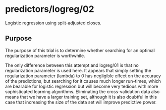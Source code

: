 predictors/logreg/02
===
Logistic regression using split-adjusted closes.

Purpose
---
The purpose of this trial is to determine whether searching
for an optimal regularization parameter is worthwhile.

The only difference between this attempt and logreg/01 is that no
regularization parameter is used here. It appears that simply setting
the regularization parameter (lambda) to 0 has negligible effect
on the accuracy of the predictions, but searching for it causes
much longer run-times, which are bearable for logistic regression
but will become very tedious with more sophisticated learning
algorithms. Eliminating the cross-validation data also means that
we have a larger training set, although it is also doubtful in this
case that increasing the size of the data set will improve predictive
power.
